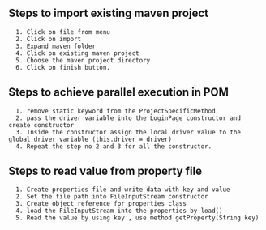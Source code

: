    Steps to import existing maven project
   --------------------------------------
      1. Click on file from menu
      2. Click on import
      3. Expand maven folder
      4. Click on existing maven project
      5. Choose the maven project directory
      6. Click on finish button.

   Steps to achieve parallel execution in POM
   ------------------------------------------
      1. remove static keyword from the ProjectSpecificMethod
      2. pass the driver variable into the LoginPage constructor and create constructor
      3. Inside the constructor assign the local driver value to the global driver variable (this.driver = driver)
      4. Repeat the step no 2 and 3 for all the constructor.


   Steps to read value from property file
   --------------------------------------
      1. Create properties file and write data with key and value
      2. Set the file path into FileInputStream constructor
      3. Create object reference for properties class
      4. load the FileInputStream into the properties by load()
      5. Read the value by using key , use method getProperty(String key)

